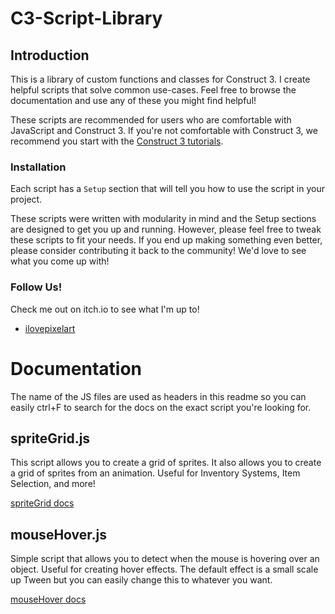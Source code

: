 # C3-Script-Library
## Introduction
This is a library of custom functions and classes for Construct 3. I create helpful scripts that solve common use-cases. Feel free to browse the documentation and use any of these you might find helpful!

These scripts are recommended for users who are comfortable with JavaScript and Construct 3. If you're not comfortable with Construct 3, we recommend you start with the [Construct 3 tutorials](https://www.construct.net/en/tutorials).

### Installation
Each script has a `Setup` section that will tell you how to use the script in your project.

These scripts were written with modularity in mind and the Setup sections are designed to get you up and running. However, please feel free to tweak these scripts to fit your needs. If you end up making something even better, please consider contributing it back to the community! We'd love to see what you come up with!

### Follow Us!
Check me out on itch.io to see what I'm up to!

- [ilovepixelart](https://ilovepixelart.itch.io/)

# Documentation
The name of the JS files are used as headers in this readme so you can easily ctrl+F to search for the docs on the exact script you're looking for.

## spriteGrid.js
This script allows you to create a grid of sprites. It also allows you to create a grid of sprites from an animation. Useful for Inventory Systems, Item Selection, and more!

[spriteGrid docs](https://github.com/soulassassyn/C3-Script-Library/blob/main/spriteGrid.md)

## mouseHover.js
Simple script that allows you to detect when the mouse is hovering over an object. Useful for creating hover effects. The default effect is a small scale up Tween but you can easily change this to whatever you want.

[mouseHover docs](https://github.com/soulassassyn/C3-Script-Library/blob/main/mouseHover.md)